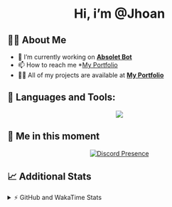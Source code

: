 <h1 align="center">Hi, i’m @Jhoan</h1>

## 🙋‍♂️ About Me

- 🔭 I’m currently working on **[Absolet Bot](https://strider.cloud)**
- 📫 How to reach me *[My Portfolio](https://jhoan.me/contact)
- 👨‍💻 All of my projects are available at **[My Portfolio](https://jhoan.me)**

## 🚀 Languages and Tools:
<p align="center">
  <a href="https://skillicons.dev">
    <img src="https://skillicons.dev/icons?i=js,ts,html,css,bootstrap,nodejs,express,vscode,neovim,vim,atom,cloudflare,git,github,discord,bots,linux,mongodb,nginx,redis,wordpress,heroku&perline=11" />
  </a>
</p>
  
## 👤 Me in this moment
<p align="center">
    <a href="https://discord.com/users/612460795124776960" target="_blank" rel="nofollow">
        <img src="https://lanyard-profile-readme.vercel.app/api/612460795124776960?idleMessage=Probably%20coding%20Absolet..." alt="Discord Presence" align="center">
    </a>
</p>

## 📈 Additional Stats
<details>
    <summary>⚡ GitHub and WakaTime Stats</summary>
    <br/>

<!--START_SECTION:waka-->
![Code Time](http://img.shields.io/badge/Code%20Time-637%20hrs%205%20mins-blue)

**🐱 My GitHub Data** 

> 📦 185.1 kB Used in GitHub's Storage 
 > 
> 🏆 156 Contributions in the Year 2023
 > 
> 💼 Opted to Hire
 > 
> 📜 4 Public Repositories 
 > 
> 🔑 42 Private Repositories 
 > 
**I'm an Early 🐤** 

```text
🌞 Morning                212 commits         ██░░░░░░░░░░░░░░░░░░░░░░░   07.90 % 
🌆 Daytime                1284 commits        ████████████░░░░░░░░░░░░░   47.84 % 
🌃 Evening                1078 commits        ██████████░░░░░░░░░░░░░░░   40.16 % 
🌙 Night                  110 commits         █░░░░░░░░░░░░░░░░░░░░░░░░   04.10 % 
```
📅 **I'm Most Productive on Saturday** 

```text
Monday                   404 commits         ████░░░░░░░░░░░░░░░░░░░░░   15.05 % 
Tuesday                  440 commits         ████░░░░░░░░░░░░░░░░░░░░░   16.39 % 
Wednesday                399 commits         ████░░░░░░░░░░░░░░░░░░░░░   14.87 % 
Thursday                 267 commits         ██░░░░░░░░░░░░░░░░░░░░░░░   09.95 % 
Friday                   342 commits         ███░░░░░░░░░░░░░░░░░░░░░░   12.74 % 
Saturday                 503 commits         █████░░░░░░░░░░░░░░░░░░░░   18.74 % 
Sunday                   329 commits         ███░░░░░░░░░░░░░░░░░░░░░░   12.26 % 
```


📊 **This Week I Spent My Time On** 

```text
🕑︎ Time Zone: America/Bogota

💬 Programming Languages: 
No Activity Tracked This Week

🔥 Editors: 
No Activity Tracked This Week

🐱‍💻 Projects: 
No Activity Tracked This Week

💻 Operating System: 
No Activity Tracked This Week
```

**I Mostly Code in JavaScript** 

```text
JavaScript               17 repos            █████████████░░░░░░░░░░░░   51.52 % 
TypeScript               7 repos             █████░░░░░░░░░░░░░░░░░░░░   21.21 % 
Java                     5 repos             ████░░░░░░░░░░░░░░░░░░░░░   15.15 % 
SCSS                     1 repo              █░░░░░░░░░░░░░░░░░░░░░░░░   03.03 % 
CSS                      1 repo              █░░░░░░░░░░░░░░░░░░░░░░░░   03.03 % 
```




 Last Updated on 28/03/2023 13:19:47 UTC
<!--END_SECTION:waka-->
</details>
